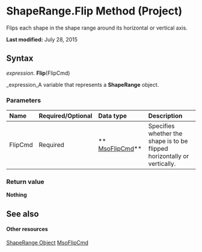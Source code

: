 
# ShapeRange.Flip Method (Project)
Flips each shape in the shape range around its horizontal or vertical axis.

 **Last modified:** July 28, 2015


## Syntax

 _expression_. **Flip**(FlipCmd)

 _expression_A variable that represents a  **ShapeRange** object.


### Parameters



|**Name**|**Required/Optional**|**Data type**|**Description**|
|:-----|:-----|:-----|:-----|
|FlipCmd|Required| ** [MsoFlipCmd](http://msdn.microsoft.com/en-us/library/office/ff863040%28v=office.15%29)**|Specifies whether the shape is to be flipped horizontally or vertically.|

### Return value

 **Nothing**


## See also


#### Other resources


 [ShapeRange Object](315031aa-4b8c-424b-26e7-ce15897beb05.md)
 [MsoFlipCmd](http://msdn.microsoft.com/en-us/library/office/ff863040%28v=office.15%29)
